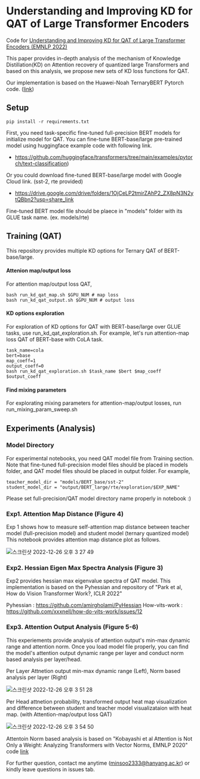 # Understanding and Improving KD for QAT of Large Transformer Encoders

Code for [Understanding and Improving KD for QAT of Large Transformer Encoders (EMNLP 2022)](https://preview.aclanthology.org/emnlp-22-ingestion/2022.emnlp-main.450/)

This paper provides in-depth analysis of the mechanism of Knowledge Distillation(KD) on Attention recovery of quantized large Transformers and based on this analysis, we propose new sets of KD loss functions for QAT.

Our implementation is based on the Huawei-Noah TernaryBERT Pytorch code. ([link](https://github.com/huawei-noah/Pretrained-Language-Model/tree/master/TernaryBERT))

## Setup


```
pip install -r requirements.txt
```
First, you need task-specific fine-tuned full-precision BERT models for initialize model for QAT.
You can fine-tune BERT-base/large pre-trained model using huggingface example code with following link. 

- https://github.com/huggingface/transformers/tree/main/examples/pytorch/text-classification)

Or you could download fine-tuned BERT-base/large model with Google Cloud link. (sst-2, rte provided)
- https://drive.google.com/drive/folders/1OjCeLP2tmirZAhP2_ZX8pN3N2ytQBbn2?usp=share_link

Fine-tuned BERT model file should be plaece in "models" folder with its GLUE task name. (ex. models/rte)

## Training (QAT)
This repository provides multiple KD options for Ternary QAT of BERT-base/large.

#### Attenion map/output loss
For attention map/output loss QAT,
```
bash run_kd_qat_map.sh $GPU_NUM # map loss
bash run_kd_qat_output.sh $GPU_NUM # output loss
```

#### KD options exploration
For exploration of KD options for QAT with BERT-base/large over GLUE tasks, use run_kd_qat_exploration.sh.
For example, let's run attention-map loss QAT of BERT-base with CoLA task.
```
task_name=cola
bert=base
map_coeff=1
output_coeff=0
bash run_kd_qat_exploration.sh $task_name $bert $map_coeff $output_coeff 
```
#### Find mixing parameters
For explorating mixing parameters for attention-map/output losses, run run_mixing_param_sweep.sh

## Experiments (Analysis)

### Model Directory
For experimental notebooks, you need QAT model file from Training section.
Note that fine-tuned full-precision model files should be placed in models folder, and QAT model files should be placed in output folder.
For example,

```
teacher_model_dir = "models/BERT_base/sst-2"
student_model_dir = "output/BERT_large/rte/exploration/$EXP_NAME"
```
Please set full-precision/QAT model directory name properly in notebook :)

### Exp1. Attention Map Distance (Figure 4)
Exp 1 shows how to measure self-attention map distance between teacher model (full-precision model) and student model (ternary quantized model)
This notebook provides attention map distance plot as follows.

![스크린샷 2022-12-26 오후 3 27 49](https://user-images.githubusercontent.com/54992207/209511787-6d7e7867-eb17-4e43-888e-7abc15761d39.png)

### Exp2. Hessian Eigen Max Spectra Analysis (Figure 3)
Exp2 provides hessian max eigenvalue spectra of QAT model.
This implementation is based on the Pyhessian and repository of "Park et al, How do Vision Transformer Work?, ICLR 2022"

Pyhessian : https://github.com/amirgholami/PyHessian
How-vits-work : https://github.com/xxxnell/how-do-vits-work/issues/12

### Exp3. Attention Output Analysis (Figure 5-6)
This experiements provide analysis of attention output's min-max dynamic range and attention norm.
Once you load model file properly, you can find the model's attention output dynamic range per layer and conduct norm based analysis per layer/head.

Per Layer Attnetion output min-max dynamic range (Left), Norm based analysis per layer (Right)


![스크린샷 2022-12-26 오후 3 51 28](https://user-images.githubusercontent.com/54992207/209514174-1c82db7d-549f-4288-9a0a-e33c7bef9af6.png)

Per Head attnetion probability, transformed output heat map visualization and difference between student and teacher model visualizataion with heat map. (with Attention-map/output loss QAT)


![스크린샷 2022-12-26 오후 3 54 50](https://user-images.githubusercontent.com/54992207/209514547-abdc9297-f8fb-45c4-b932-a4ea6d8868d2.png)

Attentoin Norm based analysis is based on "Kobayashi et al Attention is Not Only a Weight: Analyzing Transformers with Vector Norms, EMNLP 2020" code [link](https://github.com/gorokoba560/norm-analysis-of-transformer/tree/master/emnlp2020)

For further question, contact me anytime (minsoo2333@hanyang.ac.kr) or kindly leave questions in issues tab.
